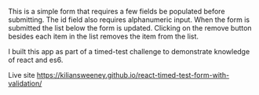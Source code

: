 This is a simple form that requires a few fields be populated before submitting. The id field also requires alphanumeric input. When the form is submitted the list below the form is updated. Clicking on the remove button besides each item in the list removes the item from the list.

I built this app as part of a timed-test challenge to demonstrate knowledge of react and es6.

Live site
https://kiliansweeney.github.io/react-timed-test-form-with-validation/

